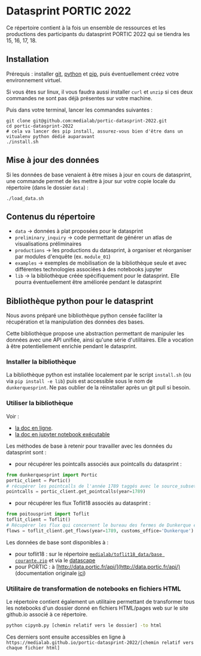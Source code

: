# Datasprint PORTIC 2022

Ce répertoire contient à la fois un ensemble de ressources et les productions des participants du datasprint PORTIC 2022 qui se tiendra les 15, 16, 17, 18.

## Installation

Prérequis : installer [git](https://git-scm.com/), [python](https://www.python.org/downloads/) et [pip](https://pypi.org/project/pip/), puis éventuellement créez votre environnement virtuel.

Si vous êtes sur linux, il vous faudra aussi installer `curl` et `unzip` si ces deux commandes ne sont pas déjà présentes sur votre machine.

Puis dans votre terminal, lancer les commandes suivantes :

```
git clone git@github.com:medialab/portic-datasprint-2022.git
cd portic-datasprint-2022
# cela va lancer des pip install, assurez-vous bien d'être dans un vitualenv python dédié auparavant
./install.sh
```
## Mise à jour des données

Si les données de base venaient à être mises à jour en cours de datasprint, une commande permet de les mettre à jour sur votre copie locale du répertoire (dans le dossier `data`) :

```
./load_data.sh
```

## Contenus du répertoire

- `data` -> données à plat proposées pour le datasprint
- `preliminary_inquiry` -> code permettant de générer un atlas de visualisations préliminaires
- `productions` -> les productions du datasprint, à organiser et réorganiser par modules d'enquête (ex. `module_01`)
- `examples` -> exemples de mobilisation de la bibliothèque seule et avec différentes technologies associées à des notebooks jupyter
- `lib` -> la bibliothèque créée spécifiquement pour le datasprint. Elle pourra éventuellement être améliorée pendant le datasprint

## Bibliothèque python pour le datasprint

Nous avons préparé une bibliothèque python censée faciliter la récupération et la manipulation des données des bases.

Cette bibliothèque propose une abstraction permettant de manipuler les données avec une API unifiée, ainsi qu'une série d'utilitaires. Elle a vocation à être potentiellement enrichie pendant le datasprint.


### Installer la bibliothèque

La bibliothèque python est installée localement par le script `install.sh` (ou via `pip install -e lib`) puis est accessible sous le nom de `dunkerquesprint`.
Ne pas oublier de la réinstaller après un git pull si besoin.

### Utiliser la bibliothèque

Voir :

- [la doc en ligne](https://medialab.github.io/portic-datasprint-2022/).
- [la doc en jupyter notebook exécutable](https://github.com/medialab/portic-datasprint-2021/blob/main/documentation_lib.ipynb)


Les méthodes de base à retenir pour travailler avec les données du datasprint sont :

- pour récupérer les pointcalls associés aux pointcalls du datasprint :

```python
from dunkerquesprint import Portic
portic_client = Portic()
# récupérer les pointcalls de l'année 1789 taggés avec le source_subset associé au corpus du datasprint (équivalent à tous les pointcalls qui concernent les amirautés de La Rochelle, Marennes et Sables d'Olonne)
pointcalls = portic_client.get_pointcalls(year=1789)
```

- pour récupérer les flux Toflit18 associés au datasprint :

```python
from poitousprint import Toflit
toflit_client = Toflit()
# Récupérer les flux qui concernent le bureau des fermes de Dunkerque en 1789
flows = toflit_client.get_flows(year=1789, customs_office='Dunkerque')
```


Les données de base sont disponibles à :

* pour toflit18 : sur le répertoire [`medialab/toflit18_data/base courante.zip`](https://github.com/medialab/toflit18_data/blob/master/base/bdd%20courante.csv.zip) et via le [datascape](http://toflit18.medialab.sciences-po.fr/#/home)
* pour PORTIC : à [http://data.portic.fr/api/](http://data.portic.fr/api/) (documentation originale [ici](https://gitlab.huma-num.fr/portic/porticapi))

### Utilitaire de transformation de notebooks en fichiers HTML

Le répertoire contient également un utilitaire permettant de transformer tous les notebooks d'un dossier donné en fichiers HTML/pages web sur le site github.io associé à ce répertoire.

```bash
python cipynb.py [chemin relatif vers le dossier] -to html
```

Ces derniers sont ensuite accessibles en ligne à `https://medialab.github.io/portic-datasprint-2022/[chemin relatif vers chaque fichier html]`
